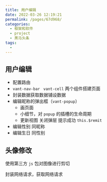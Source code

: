 ```yaml
---
title: 用户编辑
date: 2022-03-26 12:19:21
permalink: /pages/67d968/
categories:
  - 框架和软件
  - project
  - 黑马头条
tags:
  - 
---
```

## 用户编辑



- 配置路由
- `vant-nav-bar `  `vant-cell` 两个组件搭建页面
- 封装数据获取数据铺设数据
- 编辑昵称的弹出框（`vant-popup`）
  - 画页面
  - 小细节，对 `popup` 的插槽的生命周期
  - 更新视图 关闭弹层 提示成功 `this.$remit`
- 编辑性别 同昵称
- 编辑生日 同性别



## 头像修改

使用第三方 `js` 包对图像进行剪切



封装网络请求，获取网络请求



















